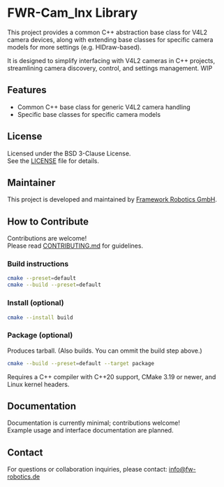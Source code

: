 # FWR-Cam_lnx Library

This project provides a common C++ abstraction base class for V4L2 camera
devices, along with extending base classes for specific camera models for more
settings (e.g. HIDraw-based).

It is designed to simplify interfacing with V4L2 cameras in C++ projects,
streamlining camera discovery, control, and settings management. WIP

## Features
- Common C++ base class for generic V4L2 camera handling
- Specific base classes for specific camera models

## License
Licensed under the BSD 3-Clause License.  
See the [LICENSE](LICENSE) file for details.

## Maintainer
This project is developed and maintained by [Framework Robotics GmbH](https://fw-robotics.de).

## How to Contribute
Contributions are welcome!  
Please read [CONTRIBUTING.md](CONTRIBUTING.md) for guidelines.

### Build instructions
```bash
cmake --preset=default
cmake --build --preset=default
```

### Install (optional)
```bash
cmake --install build
```

### Package (optional)
Produces tarball. (Also builds. You can ommit the build step above.)
```bash
cmake --build --preset=default --target package
```

Requires a C++ compiler with C++20 support,  CMake 3.19 or newer, and Linux
kernel headers.

## Documentation
Documentation is currently minimal; contributions welcome!  
Example usage and interface documentation are planned.

## Contact
For questions or collaboration inquiries, please contact: info@fw-robotics.de
